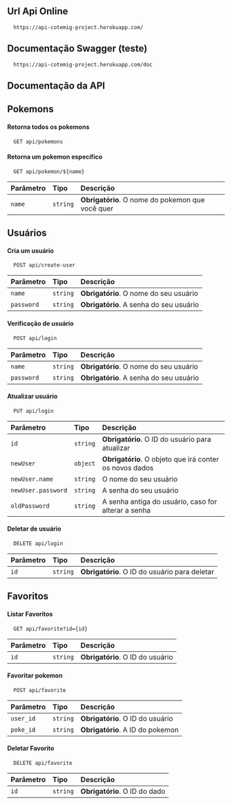 ## Url Api Online

```
  https://api-cotemig-project.herokuapp.com/
```
## Documentação Swagger (teste)

```
  https://api-cotemig-project.herokuapp.com/doc
```

## Documentação da API

## Pokemons
#### Retorna todos os pokemons

```http
  GET api/pokemons
```
#### Retorna um pokemon específico

```http
  GET api/pokemon/${name}
```

| Parâmetro   | Tipo       | Descrição                                   |
| :---------- | :--------- | :------------------------------------------ |
| `name`      | `string` | **Obrigatório**. O nome do pokemon que você quer |

## Usuários
#### Cria um usuário

```http
  POST api/create-user
```
| Parâmetro   | Tipo       | Descrição                                   |
| :---------- | :--------- | :------------------------------------------ |
| `name`      | `string` | **Obrigatório**. O nome do seu usuário |
| `password`      | `string` | **Obrigatório**. A senha do seu usuário |

#### Verificação de usuário

```http
  POST api/login
```
| Parâmetro   | Tipo       | Descrição                                   |
| :---------- | :--------- | :------------------------------------------ |
| `name`      | `string` | **Obrigatório**. O nome do seu usuário |
| `password`      | `string` | **Obrigatório**. A senha do seu usuário |

#### Atualizar usuário

```http
  PUT api/login
```
| Parâmetro   | Tipo       | Descrição                                   |
| :---------- | :--------- | :------------------------------------------ |
| `id`      | `string` |  **Obrigatório**. O ID do usuário para atualizar |
| `newUser`      | `object` |  **Obrigatório**. O objeto que irá conter os novos dados |
| `newUser.name`      | `string` | O nome do seu usuário |
| `newUser.password`      | `string` | A senha do seu usuário |
| `oldPassword`      | `string` | A senha antiga do usuário, caso for alterar a senha |

#### Deletar de usuário

```http
  DELETE api/login
```
| Parâmetro   | Tipo       | Descrição                                   |
| :---------- | :--------- | :------------------------------------------ |
| `id`      | `string` | **Obrigatório**. O ID do usuário para deletar |

## Favoritos
#### Listar Favoritos

```http
  GET api/favorite?id={id}
```
| Parâmetro   | Tipo       | Descrição                                   |
| :---------- | :--------- | :------------------------------------------ |
| `id`      | `string` | **Obrigatório**. O ID do usuário |

#### Favoritar pokemon

```http
  POST api/favorite
```
| Parâmetro   | Tipo       | Descrição                                   |
| :---------- | :--------- | :------------------------------------------ |
| `user_id`      | `string` | **Obrigatório**. O ID do usuário |
| `poke_id`      | `string` | **Obrigatório**. A ID do pokemon |

#### Deletar Favorito

```http
  DELETE api/favorite
```
| Parâmetro   | Tipo       | Descrição                                   |
| :---------- | :--------- | :------------------------------------------ |
| `id`      | `string` | **Obrigatório**. O ID do dado |
